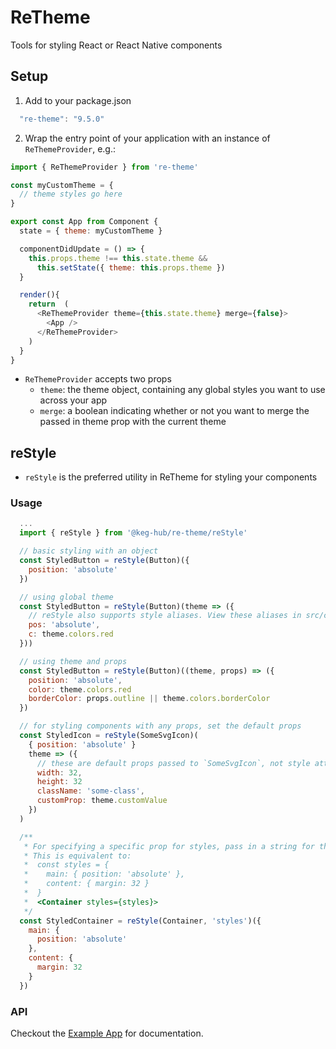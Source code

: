 # ReTheme
Tools for styling React or React Native components

## Setup
1. Add to your package.json

  ```js
    "re-theme": "9.5.0"
  ```

2. Wrap the entry point of your application with an instance of `ReThemeProvider`, e.g.:
```js
import { ReThemeProvider } from 're-theme'

const myCustomTheme = { 
  // theme styles go here 
}

export const App from Component {
  state = { theme: myCustomTheme }

  componentDidUpdate = () => {
    this.props.theme !== this.state.theme &&
      this.setState({ theme: this.props.theme })
  }

  render(){
    return  (
      <ReThemeProvider theme={this.state.theme} merge={false}>
        <App />
      </ReThemeProvider>
    )
  }
}
```
  * `ReThemeProvider` accepts two props
    * `theme`: the theme object, containing any global styles you want to use across your app
    * `merge`: a boolean indicating whether or not you want to merge the passed in theme prop with the current theme

## reStyle
* `reStyle` is the preferred utility in ReTheme for styling your components

### Usage
```js
  ...
  import { reStyle } from '@keg-hub/re-theme/reStyle'

  // basic styling with an object
  const StyledButton = reStyle(Button)({
    position: 'absolute'
  })

  // using global theme
  const StyledButton = reStyle(Button)(theme => ({
    // reStyle also supports style aliases. View these aliases in src/constants/ruleHelpers.js
    pos: 'absolute',
    c: theme.colors.red
  }))

  // using theme and props
  const StyledButton = reStyle(Button)((theme, props) => ({
    position: 'absolute',
    color: theme.colors.red
    borderColor: props.outline || theme.colors.borderColor
  })

  // for styling components with any props, set the default props
  const StyledIcon = reStyle(SomeSvgIcon)(
    { position: 'absolute' }
    theme => ({
      // these are default props passed to `SomeSvgIcon`, not style attributes
      width: 32,
      height: 32
      className: 'some-class',
      customProp: theme.customValue
    })
  )

  /**
   * For specifying a specific prop for styles, pass in a string for the 2nd argument.
   * This is equivalent to: 
   *  const styles = {
   *    main: { position: 'absolute' },
   *    content: { margin: 32 }
   *  }
   *  <Container styles={styles}>
   */
  const StyledContainer = reStyle(Container, 'styles')({
    main: {
      position: 'absolute'
    },
    content: {
      margin: 32
    }
  })
```


### API
Checkout the [Example App](https://keg-hub.github.io/re-theme/) for documentation.

